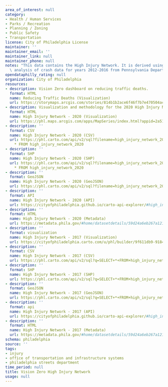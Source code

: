 ```yaml
---
area_of_interest: null
category:
- Health / Human Services
- Parks / Recreation
- Planning / Zoning
- Public Safety
- Transportation
license: City of Philadelphia License
maintainer: ''
maintainer_email: ''
maintainer_link: null
maintainer_phone: null
notes: "This data contains the High Injury Network. It is derived using spatial data\
  \ analysis of crash data for years 2012-2016 from Pennsylvania Department of Transportation."
opendataphilly_rating: null
organization: City of Philadelphia
resources:
- description: Vision Zero dashboard on reducing traffic deaths. 
  format: HTML
  name: Reducing Traffic Deaths (Visualization)
  url: https://storymaps.arcgis.com/stories/814b1b2ace6f46f7b7e470504ac08b5e
- description: Visualization and methodology for the 2020 High Injury Network.
  format: HTML
  name: High Injury Network - 2020 (Visualization)
  url: https://phl.maps.arcgis.com/apps/MapSeries/index.html?appid=2a51d5357e24439996f2aa9cdeae72b9
- description: ''
  format: CSV
  name: High Injury Network - 2020 (CSV)
  url: https://phl.carto.com/api/v2/sql?filename=high_injury_network_2020&format=csv&skipfields=cartodb_id,the_geom,the_geom_webmercator&q=SELECT
    * FROM high_injury_network_2020
- description: ''
  format: SHP
  name: High Injury Network - 2020 (SHP)
  url: https://phl.carto.com/api/v2/sql?filename=high_injury_network_2020&format=shp&skipfields=cartodb_id&q=SELECT
    * FROM high_injury_network_2020
- description: ''
  format: GeoJSON
  name: High Injury Network - 2020 (GeoJSON)
  url: https://phl.carto.com/api/v2/sql?filename=high_injury_network_2020&format=geojson&skipfields=cartodb_id&q=SELECT+*+FROM+high_injury_network_2020
- description: ''
  format: API
  name: High Injury Network - 2020 (API)
  url: https://cityofphiladelphia.github.io/carto-api-explorer/#high_injury_network_2020
- description: ''
  format: HTML
  name: High Injury Network - 2020 (Metadata)
  url: https://metadata.phila.gov/#home/datasetdetails/59d24a6eb267a12113d99ba8/representationdetails/6054eed62a7ca3001b754011/
- description: ''
  format: visualization
  name: High Injury Network - 2017 (Visualization)
  url: https://cityofphiladelphia.carto.com/u/phl/builder/9f611db9-9184-4b97-81f6-e99edb8f8293/embed
- description: ''
  format: CSV
  name: High Injury Network - 2017 (CSV)
  url: https://phl.carto.com/api/v2/sql?q=SELECT+*+FROM+high_injury_network_2017&filename=high_injury_network_2017&format=csv&skipfields=cartodb_id,the_geom,the_geom_webmercator
- description: ''
  format: SHP
  name: High Injury Network - 2017 (SHP)
  url: https://phl.carto.com/api/v2/sql?q=SELECT+*+FROM+high_injury_network_2017&filename=high_injury_network_2017&format=shp&skipfields=cartodb_id
- description: ''
  format: GeoJSON
  name: High Injury Network - 2017 (GeoJSON)
  url: https://phl.carto.com/api/v2/sql?q=SELECT+*+FROM+high_injury_network_2017&filename=high_injury_network_2017&format=geojson&skipfields=cartodb_id
- description: ''
  format: api
  name: High Injury Network - 2017 (API)
  url: https://cityofphiladelphia.github.io/carto-api-explorer/#high_injury_network_2017
- description: ''
  format: HTML
  name: High Injury Network - 2017 (Metadata)
  url: https://metadata.phila.gov/#home/datasetdetails/59d24a6eb267a12113d99ba8/representationdetails/59d24a70b267a12113d99bae/
schema: philadelphia
source: ''
tags:
- injury
- office of transportation and infrastructure systems
- philadelphia streets department
time_period: null
title: Vision Zero High Injury Network
usage: null
---
```

